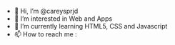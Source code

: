 - 👋 Hi, I’m @careysprjd
- 👀 I’m interested in Web and Apps
- 🌱 I’m currently learning HTML5, CSS and Javascript
- 📫 How to reach me : 
<!-- - 💞️ I’m looking to collaborate on ... -->


<!---
careysprjd/careysprjd is a ✨ special ✨ repository because its `README.md` (this file) appears on your GitHub profile.
You can click the Preview link to take a look at your changes.
--->
